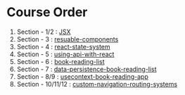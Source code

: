 # Course Order

1. Section - 1/2 : [JSX](https://github.com/asksaurabh/React-Tutorial/tree/main/jsx)
2. Section - 3 : [resuable-components](https://github.com/asksaurabh/React-Tutorial/tree/main/reusable-components)
3. Section - 4 : [react-state-system](https://github.com/asksaurabh/React-Tutorial/tree/main/react-state-system)
4. Section - 5 : [using-api-with-react](https://github.com/asksaurabh/React-Tutorial/tree/main/using-api-with-react)
5. Section - 6 : [book-reading-list](https://github.com/asksaurabh/React-Tutorial/tree/main/book-reading-list)
6. Section - 7 : [data-persistence-book-reading-list](https://github.com/asksaurabh/React-Tutorial/tree/main/data-persistence-book-reading-list)
7. Section - 8/9 : [usecontext-book-reading-app](https://github.com/asksaurabh/React-Tutorial/tree/main/usecontext-book-reading-app)
8. Section - 10/11/12 : [custom-navigation-routing-systems](https://github.com/asksaurabh/React-Tutorial/tree/main/custom-naivgation-routing-systems)
